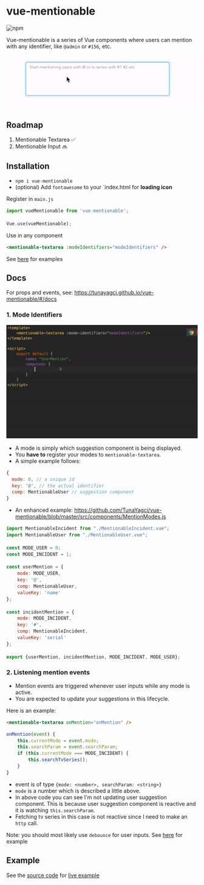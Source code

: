 # vue-mentionable
![npm](https://img.shields.io/npm/v/vue-mentionable)

Vue-mentionable is a series of Vue components where users can mention with any identifier, like `@admin` or `#156`, etc.

![](/public/mentionable1.gif)

## Roadmap
1. Mentionable Textarea :white_check_mark:
1. Mentionable Input :soon:

## Installation

* `npm i vue-mentionable`
* (optional) Add `fontawesome` to your `index.html for **loading icon**

Register in `main.js`
```js
import vueMentionable from 'vue-mentionable';

Vue.use(vueMentionable);
```

Use in any component
```html
<mentionable-textarea :modeIdentifiers="modeIdentifiers" />
```

See [here](https://github.com/TunaYagci/vue-mentionable/blob/master/src/components/TvSeries.vue) for examples

## Docs

For props and events, see: https://tunayagci.github.io/vue-mentionable/#/docs

### 1. Mode Identifiers ###

![](/public/mentionable-code1.gif)

* A mode is simply which suggestion component is being displayed.
* You **have to** register your modes to `mentionable-textarea`.
* A simple example follows:

```js
{
  mode: 0, // a unique id
  key: '@', // the actual identifier
  comp: MentionableUser // suggestion component
}
```

* An enhanced example: 
https://github.com/TunaYagci/vue-mentionable/blob/master/src/components/MentionModes.js

```js
import MentionableIncident from "./MentionableIncident.vue";
import MentionableUser from "./MentionableUser.vue";

const MODE_USER = 0;
const MODE_INCIDENT = 1;

const userMention = {
    mode: MODE_USER,
    key: '@',
    comp: MentionableUser,
    valueKey: 'name'
};

const incidentMention = {
    mode: MODE_INCIDENT,
    key: '#',
    comp: MentionableIncident,
    valueKey: 'serial'
};

export {userMention, incidentMention, MODE_INCIDENT, MODE_USER};
```


### 2. Listening mention events ###

* Mention events are triggered whenever user inputs while any mode is active.
* You are expected to update your suggestions in this lifecycle.

Here is an example:  
```html
<mentionable-textarea onMention="onMention" />
```
```js
onMention(event) {
    this.currentMode = event.mode;
    this.searchParam = event.searchParam;
    if (this.currentMode === MODE_INCIDENT) {
        this.searchTvSeries();
    }
}
```
* event is of type `{mode: <number>, searchParam: <string>}`
* `mode` is a number which is described a little above.
* In above code you can see I'm not updating user suggestion component. This is because user suggestion component is reactive and it is watching `this.searchParam`.
* Fetching tv series in this case is not reactive since I need to make an `http` call.

Note: you should most likely use `debounce` for user inputs. See [here](https://github.com/TunaYagci/vue-mentionable/blob/master/src/components/TvSeries.vue) for example

## Example

See the [source code](https://github.com/TunaYagci/vue-mentionable/blob/master/src/components/TvSeries.vue) for [live example](https://tunayagci.github.io/vue-mentionable/)
